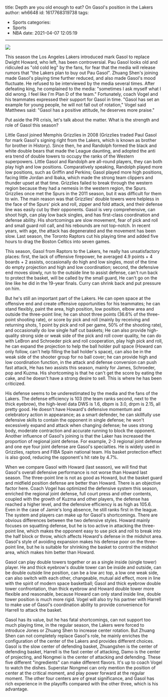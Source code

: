 title: Depth  are you old enough to eat? On Gasol's position in the Lakers
author: wh6648
id: 1617768319738
tags: 
- Sports
categories: 
- Sports
- NBA
date: 2021-04-07 12:05:19
---
![](https://p9.itc.cn/images01/20210406/e96db2e68e9d43a5929b9b461ff0524a.jpeg)


This season the Los Angeles Lakers introduced mark Gasol to replace Dwight Howard, who left, has been controversial. Pau Gasol looks old and ridiculed as "old cold leg" by the fans, for fear that the media will release rumors that "the Lakers plan to buy out Pau Gasol". Zhuang Shen's joining made Gasol's playing time further reduced, and also made Gasol's mood fluctuate. He refused to be interviewed by the media several times. After defeating king, he complained to the media: "sometimes I ask myself what I did wrong. I feel like I'm Plan D of the team." Fortunately, coach Vogel and his teammates expressed their support for Gasol in time. "Gasol has set an example for young people, he will not fall out of rotation," Vogel said Matthews said: "Gasol has a positive attitude, he deserves more praise."

Put aside the PR crisis, let's talk about the matter. What is the strength and role of Gasol this season?

Little Gasol joined Memphis Grizzlies in 2008 (Grizzlies traded Paul Gasol for mark Gasol's signing right from the Lakers, which is known as brother for brother in History). Since then, he and Randolph formed the black and white double bears that made the League daunting, and adopted the anti era trend of double towers to occupy the ranks of the Western superpowers. Little Gasol and Randolph are all-round players, they can both play high and low positions. Comparatively speaking, Randolph played more low positions, such as Griffin and Perkins; Gasol played more high positions, facing little Jordan and Ibaka, which made the strong team clippers and thunder upset at that time. Grizzlies failed to break through the western region because they had a nemesis in the western region, the Spurs. Grizzlies once met the Spurs in the 2011 season, but it was difficult for them to win. The main reason was that Grizzlies' double towers were helpless in the face of the Spurs' pick and roll, zipper and fold attack, and their defense line was easily cut by their opponents. Gasol is very comprehensive, can shoot high, can play low back singles, and has first-class coordination and defense ability. His shortcomings are slow movement, fear of pick and roll and small guard roll call, and his rebounds are not top-notch. In recent years, with age, the attack has degenerated and the movement has been slow. Last season, the Toronto Raptors cut his playing time and added five hours to drag the Boston Celtics into seven games.

This season, Gasol from Raptors to the Lakers, he really has unsatisfactory places: first, the lack of offensive firepower, he averaged 4.9 points + 4 boards + 2 assists, occasionally do high and low singles, most of the time do empty projection and high and low coordination; second, the defensive end moves slowly, run to the outside line to assist defense, can't run back to protect the basket, will be called by the small guard, He can't go on the line like he did in the 19-year finals. Curry can shrink back and put pressure on him.

But he's still an important part of the Lakers. He can open space at the offensive end and create offensive opportunities for his teammates; he can stand flexibly, paint the area, high position, low position, elbow area and outside the three-point line; he can shoot three points (36.6% of the three-point shooting rate), or score by pick and roll (mainly by receiving and returning shots, 1 point by pick and roll per game, 50% of the shooting rate), and occasionally do low single half cut baskets; He can also provide high-quality strong side or weak side of the pick and roll cover quality, he can do with LeBron and Schroeder pick and roll cooperation, play high pick and roll, he can expand the projection to help the ball holder pull space (Howard can only follow, can't help filling the ball holder's space), can also be in the weak side of the shooter group for no ball cover; he can provide high and low coordination function, in the attack and defense conversion can push fast attack, He has two assists this season, mainly for James, Schroeder, pop and Kuzma. His shortcoming is that he can't get the score by eating the cake, and he doesn't have a strong desire to sell. This is where he has been criticized.

His defense seems to be underestimated by the media and the fans of the Lakers. The defense efficiency is 103 (the team ranks second, next to the thick eyebrow), the high-level data DWS is 1.6, dbpm is 3.0, drpm is 2.15, all pretty good. He doesn't have Howard's defensive momentum and celebratory action in appearance; as a smart defender, he can skillfully use defensive skills to contain the opponent in single defense; he won't excessively expand and attack when changing defense; he uses strong body, moderate contraction and accurate running to block the opponent. Another influence of Gasol's joining is that the Laker has increased the proportion of regional joint defense. For example, 2-3 regional joint defense and one eye four joint defense are Gasol's specialties. He is widely used in Grizzlies, raptors and FIBA Spain national team. His basket protection effect is also good, reducing the opponent's hit rate by 4.7%.

When we compare Gasol with Howard (last season), we will find that Gasol's overall defensive performance is not worse than Howard last season. The three-point line is not as good as Howard, but the basket guard and midfield position defense are better than Howard. There is an objective factor here. Coach Vogel has optimized the defensive system this season, enriched the regional joint defense, full court press and other contents, coupled with the growth of Kuzma and other players, the defense has reached a higher level, and the defensive efficiency is as high as 105.6. Even in the case of Jamie's long absence, he still ranks first in the league. The system and players can make up for Gasol's shortcomings. There are obvious differences between the two defensive styles. Howard mainly focuses on squatting defense, but he is too active in attacking the three-point line, which makes the opponent easy to use pick and roll to break into the half block or throw, which affects Howard's defense in the midshot area. Gasol's style of avoiding expansion makes his defense poor on the three-point line, but he is suitable for shrinking the basket to control the midshot area, which makes him better than Howard.

Gasol can play double towers together or as a single inside (single tower) player. He and thick eyebrow's double tower can be inside and outside, can be double outside line position, can be a low arc top, a low one weak side, can also switch with each other, changeable, mutual aid effect, more in line with the spirit of modern space basketball; Gasol and thick eyebrow double tower confrontation, than thick eyebrow and Howard double tower more flexible and reasonable, because Howard can only stand inside line, double tower position is much more rigid. Vogel will also try his partner with Harrell to make use of Gasol's coordination ability to provide convenience for Harrell to attack the basket.

Gasol has its value, but he has fatal shortcomings, can not support too much playing time, in the regular season, the Lakers were forced to introduce Jones or Zhuang Shen to increase center rotation. But Zhuang Shen can not completely replace Gasol's role, he mainly enriches the configuration of the center of the Lakers and provides different choices. Gasol is the slow center of defending basket, Zhuangshen is the center of defending basket, Harrell is the fast center of attacking, Damo is the center of projecting, and Nongmei is the center of attacking and defending. These five different "ingredients" can make different flavors. It's up to coach Vogel to watch the dishes. Superstar Nongmei can only mention the position of center at the critical moment, and play power forward at the regular moment. The other four centers are of great significance, and Gasol has rich experience in the playoffs compared with the other three, which is his advantage.

